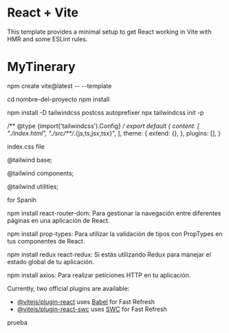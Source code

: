 # React + Vite

This template provides a minimal setup to get React working in Vite with HMR and some ESLint rules.

# MyTinerary

npm create vite@latest -- --template

cd nombre-del-proyecto
npm install


npm install -D tailwindcss postcss autoprefixer
npx tailwindcss init -p

/** @type {import('tailwindcss').Config} */
export default {
  content: [
    "./index.html",
    "./src/**/*.{js,ts,jsx,tsx}",
  ],
  theme: {
    extend: {},
  },
  plugins: [],
}



index.css file

@tailwind base;

@tailwind components;

@tailwind utilities;

for Spanih

npm install react-router-dom: Para gestionar la navegación entre diferentes páginas en una aplicación de React.

npm install prop-types: Para utilizar la validación de tipos con PropTypes en tus componentes de React.

npm install redux react-redux: Si estás utilizando Redux para manejar el estado global de tu aplicación.

npm install axios: Para realizar peticiones HTTP en tu aplicación.



Currently, two official plugins are available:

- [@vitejs/plugin-react](https://github.com/vitejs/vite-plugin-react/blob/main/packages/plugin-react/README.md) uses [Babel](https://babeljs.io/) for Fast Refresh
- [@vitejs/plugin-react-swc](https://github.com/vitejs/vite-plugin-react-swc) uses [SWC](https://swc.rs/) for Fast Refresh


prueba 